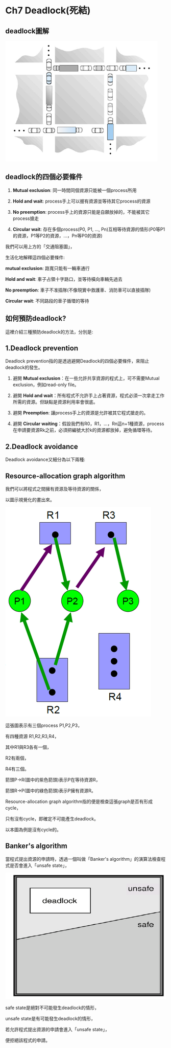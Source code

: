 Ch7 Deadlock(死結)
===

## deadlock圖解

![image](https://github.com/TiaoTiao87/sp108b/blob/master/final/IMG/Ch0701.png)

## deadlock的四個必要條件

1. **Mutual exclusion**: 同一時間同個資源只能被一個process所用

2. **Hold and wait**: process手上可以握有資源並等待其它process的資源

3. **No preemption**: process手上的資源只能是自願放掉的，不能被其它process搶走

4. **Circular wait**: 存在多個process(P0, P1, ..., Pn)互相等待資源的情形(P0等P1的資源，P1等P2的資源，…，Pn等P0的資源)

我們可以用上方的「交通阻塞圖」，

生活化地解釋這四個必要條件:

**mutual exclusion**: 路寬只能有一輛車通行

**Hold and wait**: 車子占領十字路口，並等待橫向車輛先過去

**No preemption**: 車子不准插隊(不像現實中救護車、消防車可以直接插隊)

**Circular wait**: 不同路段的車子循環的等待

## 如何預防deadlock?

這裡介紹三種預防deadlock的方法，分別是:

## 1.Deadlock prevention

Deadlock prevention指的是透過避開Deadlock的四個必要條件，來阻止deadlock的發生。

1. 避開 **Mutual exclusion**：在一些允許共享資源的程式上，可不需要Mutual exclusion，例如read-only file。

2. 避開 **Hold and wait**：所有程式不允許手上占著資源，程式必須一次拿走工作所需的資源。但缺點是資源利用率會很底。

3. 避開 **Preemption**: 讓process手上的資源是允許被其它程式搶走的。

4. 避開 **Circular waiting**：假設我們有R0，R1，…，Rn這n+1種資源，process在申請要資源Rk之前，必須把編號大於k的資源都放掉，避免循環等待。

## 2.Deadlock avoidance

Deadlock avoidance又細分為以下兩種:

## Resource-allocation graph algorithm

我們可以將程式之間擁有資源及等待資源的關係，

以圖示視覺化的畫出來。

![image](https://github.com/TiaoTiao87/sp108b/blob/master/final/IMG/Ch0702.png)

這張圖表示有三個process P1,P2,P3，

有四種資源 R1,R2,R3,R4，

其中R1與R3各有一個，

R2有兩個，

R4有三個。


箭頭P->R(圖中的紫色箭頭)表示P在等待資源R，

箭頭R->P(圖中的綠色箭頭)表示P擁有資源R。


Resource-allocation graph algorithm指的便是檢查這張graph是否有形成cycle，

只有沒有cycle，即確定不可能產生deadlock。

以本圖為例是沒有cycle的。

## Banker's algorithm

當程式提出資源的申請時，透過一個叫做「Banker's algorithm」的演算法檢查程式是否會進入「unsafe state」，

![image](https://github.com/TiaoTiao87/sp108b/blob/master/final/IMG/Ch0703.png)

safe state是絕對不可能發生deadlock的情形，

unsafe state是有可能發生deadlock的情形，

若允許程式提出資源的申請會進入「unsafe state」，

便拒絕該程式的申請。

